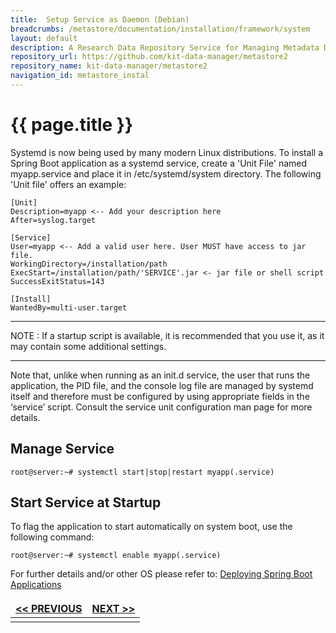 ```yaml
---
title:  Setup Service as Daemon (Debian)
breadcrumbs: /metastore/documentation/installation/framework/system
layout: default
description: A Research Data Repository Service for Managing Metadata Documents based on JSON or XML.
repository_url: https://github.com/kit-data-manager/metastore2
repository_name: kit-data-manager/metastore2
navigation_id: metastore_instal
---
```


# {{ page.title }} 

Systemd is now being used by many modern Linux distributions. 
To install a Spring Boot application as a systemd service, create a 'Unit File' 
named myapp.service and place it in /etc/systemd/system directory. 
The following 'Unit file' offers an example:

```
[Unit]
Description=myapp <-- Add your description here
After=syslog.target

[Service]
User=myapp <-- Add a valid user here. User MUST have access to jar file.
WorkingDirectory=/installation/path
ExecStart=/installation/path/'SERVICE'.jar <- jar file or shell script
SuccessExitStatus=143

[Install]
WantedBy=multi-user.target
```
--- 
NOTE
: If a startup script is available, it is recommended that you use it, as it may contain some additional settings. 

--- 

Note that, unlike when running as an init.d service, the user that runs the application, the PID file, and the console log file are managed by systemd itself and therefore must be configured by using appropriate fields in the ‘service’ script. Consult the service unit configuration man page for more details.

## Manage Service
```
root@server:~# systemctl start|stop|restart myapp(.service)
```
## Start Service at Startup
To flag the application to start automatically on system boot, use the following command:

```
root@server:~# systemctl enable myapp(.service)
```

For further details and/or other OS please refer to:
[Deploying Spring Boot Applications](https://docs.spring.io/spring-boot/docs/current/reference/html/deployment.html#deployment.installing)


<style>
td, th {
   border: none!important;
}
</style>
| [<< PREVIOUS](setup-metastore-service.html) |[NEXT >>](setup-apache-as-proxy.html)|
|:----|----:|
| | |
